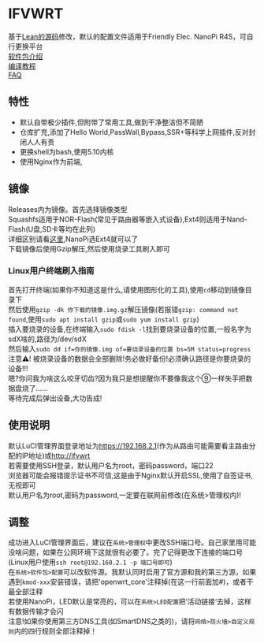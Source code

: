 # IFVWRT
基于[Lean的源码](https://github.com/coolsnowwolf/lede)修改，默认的配置文件适用于Friendly Elec. NanoPi R4S，可自行更换平台  
[软件包介绍](README_IPK.md)  
[编译教程](README_COMPILE.md)  
[FAQ](README_FAQ.md)
## 特性
* 默认自带极少插件,但附带了常用工具,做到干净整洁但不简陋  
* 仓库扩充,添加了Hello World,PassWall,Bypass,SSR+等科学上网插件,反对封闭人人有责  
* 更换shell为bash,使用5.10内核  
* 使用Nginx作为前端,  
## 镜像
Releases内为镜像。首先选择镜像类型  
Squashfs适用于NOR-Flash(常见于路由器等嵌入式设备),Ext4则适用于Nand-Flash(U盘,SD卡等均在此列)  
详细区别请看[这里](https://forum.openwrt.org/t/ext4-vs-squashfs/25187),NanoPi选Ext4就可以了  
下载镜像后使用Gzip解压,然后使用烧录工具刷入即可  
### Linux用户终端刷入指南  
首先打开终端(如果你不知道这是什么,请使用图形化的工具),使用`cd`移动到镜像目录下  
然后使用`gzip -dk 你下载的镜像.img.gz`解压镜像(若报错`gzip: command not found`,使用`sudo apt install gzip`或`sudo yum install gzip`)  
插入要烧录的设备,在终端输入`sudo fdisk -l`找到要烧录设备的位置,一般名字为sdX啥的,路径为/dev/sdX  
然后输入`sudo dd if=你的镜像.img of=要烧录设备的位置 bs=5M status=progress`  
注意⚠️! 被烧录设备的数据会全部删除!务必做好备份!必须确认路径是你要烧录的设备!!!  
嗯?你问我为啥这么咬牙切齿?因为我只是想提醒你不要像我这个⑨一样失手把数据盘烧了......  
等待完成后弹出设备,大功告成!  
## 使用说明
默认LuCI管理界面登录地址为<https://192.168.2.1>(作为从路由可能需要看主路由分配的IP地址)或<http://ifvwrt>  
若需要使用SSH登录，默认用户名为root，密码password，端口22  
浏览器可能会报错提示证书不可信,这是由于Nginx默认开启SSL,使用了自签证书,无视即可  
默认用户名为root,密码为password,一定要在联网前修改(在系统>管理权内)!  
## 调整
成功进入LuCI管理界面后，建议在`系统>管理权`中更改SSH端口号。自己家里用可能没啥问题，如果在公网环境下这就很有必要了。完了记得更改下连接的端口号(Linux用户使用`ssh root@192.168.2.1 -p 端口号即可`)  
在`系统>软件包>配置`可以改软件源。我默认同时启用了官方源和我的第三方源，如果遇到`kmod-xxx`安装错误，请把'openwrt_core'注释掉(在这一行前面加#)，或者干最全部注释  
若使用NanoPi，LED默认是常亮的，可以在`系统>LED配置`把‘活动链接‘去掉，这样有数据传输才会闪  
注意!如果你使用第三方DNS工具(如SmartDNS之类的)，请将`网络>防火墙>自定义规则`内的四行规则全部注释掉！  
